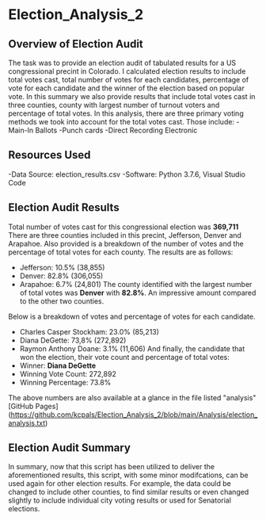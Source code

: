 # Election_Analysis_2
## Overview of Election Audit
The task was to provide an election audit of tabulated results for a US congressional precint in Colorado.  I calculated election results to include total votes cast, total number of votes for each candidates, percentage of vote for each candidate and the winner of the election based on popular vote.  In this summary we also provide results that include total votes cast in three counties, county with largest number of turnout voters and percentage of total votes. In this analysis, there are three primary voting methods we took into account for the total votes cast.  Those include:
-Main-In Ballots
-Punch cards
-Direct Recording Electronic

## Resources Used
-Data Source: election_results.csv
-Software: Python 3.7.6, Visual Studio Code

## Election Audit Results
Total number of votes cast for this congressional election was **369,711**
There are three counties included in this precint, Jefferson, Denver and Arapahoe.  Also provided is a breakdown of the number of votes and the percentage of total votes for each county. The results are as follows:
* Jefferson: 10.5% (38,855)
* Denver: 82.8% (306,055)
* Arapahoe: 6.7% (24,801)
The county identified with the largest number of total votes was **Denver** with **82.8%**.  An impressive amount compared to the other two counties.  

Below is a breakdown of votes and percentage of votes for each candidate.
* Charles Casper Stockham: 23.0% (85,213)
* Diana DeGette: 73,8% (272,892)
* Raymon Anthony Doane: 3.1% (11,606)
And finally, the candidate that won the election, their vote count and percentage of total votes:
* Winner: **Diana DeGette**
* Winning Vote Count: 272,892
* Winning Percentage: 73.8%

The above numbers are also available at a glance in the file listed "analysis" [GitHub Pages] (https://github.com/kcpals/Election_Analysis_2/blob/main/Analysis/election_analysis.txt)

## Election Audit Summary
In summary, now that this script has been utilized to deliver the aforementioned results, this script, with some minor modifcations, can be used again for other election results.  For example, the data could be changed to include other counties, to find similar results or even changed slightly to include individual city voting results or used for Senatorial elections.
